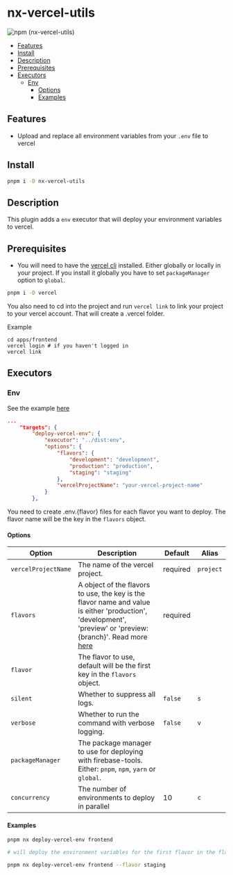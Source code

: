 # nx-vercel-utils<!-- omit in toc -->

![npm (nx-vercel-utils)](https://img.shields.io/npm/v/nx-vercel-utils)

-   [Features](#features)
-   [Install](#install)
-   [Description](#description)
-   [Prerequisites](#prerequisites)
-   [Executors](#executors)
    -   [Env](#env)
        -   [Options](#options)
        -   [Examples](#examples)

## Features

-   Upload and replace all environment variables from your `.env` file to vercel

## Install

```bash
pnpm i -D nx-vercel-utils
```

## Description

This plugin adds a `env` executor that will deploy your environment variables to vercel.

## Prerequisites

-   You will need to have the [vercel cli](https://www.npmjs.com/package/vercel) installed. Either globally or locally in your project. If you install it globally you have to set `packageManager` option to `global`.

```bash
pnpm i -D vercel
```

You also need to cd into the project and run `vercel link` to link your project to your vercel account. That will create a .vercel folder.

Example

```
cd apps/frontend
vercel login # if you haven't logged in
vercel link
```

## Executors

### Env

See the example [here](https://github.com/snorreks/nx-vercel-utils/tree/master/example/apps/frontend)

```json
...
	"targets": {
		"deploy-vercel-env": {
			"executor": "../dist:env",
			"options": {
				"flavors": {
					"development": "development",
					"production": "production",
					"staging": "staging"
				},
				"vercelProjectName": "your-vercel-project-name"
			}
		},
```

You need to create .env.{flavor} files for each flavor you want to deploy. The flavor name will be the key in the `flavors` object.

#### Options

| Option              | Description                                                                                                                                                                                                                                 | Default  | Alias     |
| ------------------- | ------------------------------------------------------------------------------------------------------------------------------------------------------------------------------------------------------------------------------------------- | -------- | --------- |
| `vercelProjectName` | The name of the vercel project.                                                                                                                                                                                                             | required | `project` |
| `flavors`           | A object of the flavors to use, the key is the flavor name and value is either 'production', 'development', 'preview' or 'preview:{branch}'. Read more [here](https://vercel.com/docs/concepts/projects/environment-variables#environments) | required |           |
| `flavor`            | The flavor to use, default will be the first key in the `flavors` object.                                                                                                                                                                   |          |           |
| `silent`            | Whether to suppress all logs.                                                                                                                                                                                                               | `false`  | `s`       |
| `verbose`           | Whether to run the command with verbose logging.                                                                                                                                                                                            | `false`  | `v`       |
| `packageManager`    | The package manager to use for deploying with firebase-tools. Either: `pnpm`, `npm`, `yarn` or `global`.                                                                                                                                    |
| `concurrency`       | The number of environments to deploy in parallel                                                                                                                                                                                            | 10       | `c`       |

#### Examples

```bash
pnpm nx deploy-vercel-env frontend

# will deploy the environment variables for the first flavor in the flavors object
```

```bash
pnpm nx deploy-vercel-env frontend --flavor staging
```
